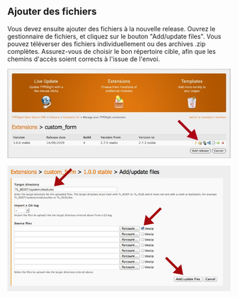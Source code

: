 ## Ajouter des fichiers

Vous devez ensuite ajouter des fichiers à la nouvelle release. Ouvrez le 
gestionnaire de fichiers, et cliquez sur le bouton "Add/update files". Vous 
pouvez téléverser des fichiers individuellement ou des archives .zip complètes. 
Assurez-vous de choisir le bon répertoire cible, afin que les chemins d'accès 
soient corrects à l'issue de l'envoi.

![](images/add-files.jpg)

![](images/edit-files.jpg)
